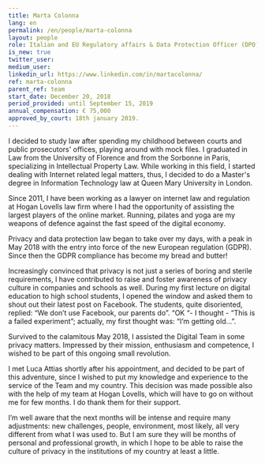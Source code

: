 ```yaml
---
title: Marta Colonna
lang: en
permalink: /en/people/marta-colonna
layout: people
role: Italian and EU Regulatory affairs & Data Protection Officer (DPO)
is_new: true
twitter_user: 
medium_user:
linkedin_url: https://www.linkedin.com/in/martacolonna/
ref: marta-colonna
parent_ref: team
start_date: December 20, 2018
period_provided: until September 15, 2019
annual_compensation: € 75,000
approved_by_court: 18th january 2019.
---
```

I decided to study law after spending my childhood between courts and public prosecutors' offices, playing around with mock files. I graduated in Law from the University of Florence and from the Sorbonne in Paris, specializing in Intellectual Property Law.  While  working in this field, I started dealing with Internet related legal matters, thus, I decided to do a Master's degree in Information Technology law at Queen Mary University in London. 

Since 2011, I have been working as a lawyer on internet law and regulation at Hogan Lovells law firm where I had the opportunity of assisting the largest players of the online market. Running, pilates and yoga are my weapons of defence against the fast speed of the digital economy.

Privacy and data protection law began to take over my days, with a peak in May 2018 with the entry into force of the new European regulation (GDPR). Since then the GDPR compliance has become my bread and butter!

Increasingly convinced that privacy is not just a series of boring and sterile requirements, I have contributed  to raise and foster awareness of privacy culture in companies and schools as well. During my first lecture on digital education to high school students, I opened the window and asked them to shout out their latest post on Facebook. The students, quite disoriented, replied: “We don’t use Facebook, our parents do”.  “OK “-  I thought - “This is a failed experiment”; actually, my first thought was: “I’m getting old…”. 

Survived to the calamitous May 2018, I assisted  the Digital Team in some privacy matters. Impressed by their mission, enthusiasm and competence, I wished  to be part of this ongoing small revolution.

I met Luca Attias shortly after his appointment, and decided to be part of  this adventure, since  I wished to put my knowledge and experience to the service of the Team and my country. This decision was made possible also with the help of my team at Hogan Lovells, which will have to go on without me for few months. I do thank them for their support.

I’m well aware that the next months will be intense and require many adjustments:  new challenges, people, environment, most likely, all very different from what I was used to. But I am sure they will be months of personal and professional growth, in which I hope to be able to raise the culture of privacy in the institutions of my country at least a little. 
